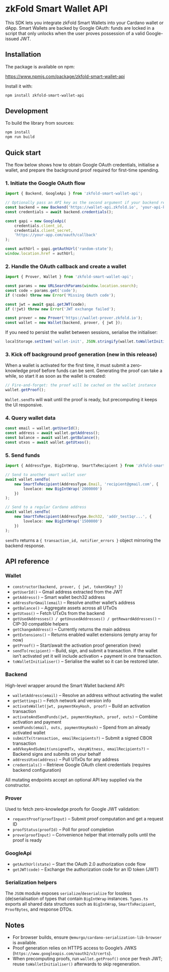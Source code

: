 
# zkFold Smart Wallet API

This SDK lets you integrate zkFold Smart Wallets into your Cardano wallet or dApp. Smart Wallets are backed by Google OAuth: funds are locked in a script that only unlocks when the user proves possession of a valid Google-issued JWT.

## Installation

The package is available on npm:

https://www.npmjs.com/package/zkfold-smart-wallet-api

Install it with:

```bash
npm install zkfold-smart-wallet-api
```

## Development

To build the library from sources:

```bash
npm install
npm run build
```

## Quick start

The flow below shows how to obtain Google OAuth credentials, initialise a wallet, and prepare the background proof required for first-time spending.

### 1. Initiate the Google OAuth flow

```typescript
import { Backend, GoogleApi } from 'zkfold-smart-wallet-api';

// Optionally pass an API key as the second argument if your backend requires it
const backend = new Backend('https://wallet-api.zkfold.io', 'your-api-key');
const credentials = await backend.credentials();

const gapi = new GoogleApi(
    credentials.client_id,
    credentials.client_secret,
    'https://your-app.com/oauth/callback'
);

const authUrl = gapi.getAuthUrl('random-state');
window.location.href = authUrl;
```

### 2. Handle the OAuth callback and create a wallet

```typescript
import { Prover, Wallet } from 'zkfold-smart-wallet-api';

const params = new URLSearchParams(window.location.search);
const code = params.get('code');
if (!code) throw new Error('Missing OAuth code');

const jwt = await gapi.getJWT(code);
if (!jwt) throw new Error('JWT exchange failed');

const prover = new Prover('https://wallet-prover.zkfold.io');
const wallet = new Wallet(backend, prover, { jwt });
```

If you need to persist the wallet between sessions, serialise the initialiser:

```typescript
localStorage.setItem('wallet-init', JSON.stringify(wallet.toWalletInitialiser()));
```

### 3. Kick off background proof generation (new in this release)

When a wallet is activated for the first time, it must submit a zero-knowledge proof before funds can be sent. Generating the proof can take a while, so start it as soon as the wallet is created:

```typescript
// Fire-and-forget: the proof will be cached on the wallet instance
wallet.getProof();
```

`Wallet.sendTo` will wait until the proof is ready, but precomputing it keeps the UI responsive.

### 4. Query wallet data

```typescript
const email = wallet.getUserId();
const address = await wallet.getAddress();
const balance = await wallet.getBalance();
const utxos = await wallet.getUtxos();
```

### 5. Send funds

```typescript
import { AddressType, BigIntWrap, SmartTxRecipient } from 'zkfold-smart-wallet-api';

// Send to another smart wallet user
await wallet.sendTo(
    new SmartTxRecipient(AddressType.Email, 'recipient@gmail.com', {
        lovelace: new BigIntWrap('2000000')
    })
);

// Send to a regular Cardano address
await wallet.sendTo(
    new SmartTxRecipient(AddressType.Bech32, 'addr_test1qr...', {
        lovelace: new BigIntWrap('1500000')
    })
);
```

`sendTo` returns a `{ transaction_id, notifier_errors }` object mirroring the backend response.

## API reference

### Wallet

- `constructor(backend, prover, { jwt, tokenSKey? })`
- `getUserId()` – Gmail address extracted from the JWT
- `getAddress()` – Smart wallet bech32 address
- `addressForGmail(email)` – Resolve another wallet’s address
- `getBalance()` – Aggregate assets across all UTxOs
- `getUtxos()` – Fetch UTxOs from the backend
- `getUsedAddresses() / getUnusedAddresses() / getRewardAddresses()` – CIP-30 compatible helpers
- `getChangeAddress()` – Currently returns the main address
- `getExtensions()` – Returns enabled wallet extensions (empty array for now)
- `getProof()` – Start/await the activation proof generation (new)
- `sendTo(recipient)` – Build, sign, and submit a transaction. If the wallet isn’t activated yet it will include activation + payment in one transaction.
- `toWalletInitialiser()` – Serialise the wallet so it can be restored later.

### Backend

High-level wrapper around the Smart Wallet backend API:

- `walletAddress(email)` – Resolve an address without activating the wallet
- `getSettings()` – Fetch network and version info
- `activateWallet(jwt, paymentKeyHash, proof)` – Build an activation transaction
- `activateAndSendFunds(jwt, paymentKeyHash, proof, outs)` – Combine activation and payment
- `sendFunds(email, outs, paymentKeyHash)` – Spend from an already activated wallet
- `submitTx(transaction, emailRecipients?)` – Submit a signed CBOR transaction
- `addVkeyAndSubmit(unsignedTx, vkeyWitness, emailRecipients?)` – Backend signs and submits on your behalf
- `addressUtxo(address)` – Pull UTxOs for any address
- `credentials()` – Retrieve Google OAuth client credentials (requires backend configuration)

All mutating endpoints accept an optional API key supplied via the constructor.

### Prover

Used to fetch zero-knowledge proofs for Google JWT validation:

- `requestProof(proofInput)` – Submit proof computation and get a request ID
- `proofStatus(proofId)` – Poll for proof completion
- `prove(proofInput)` – Convenience helper that internally polls until the proof is ready

### GoogleApi

- `getAuthUrl(state)` – Start the OAuth 2.0 authorization code flow
- `getJWT(code)` – Exchange the authorization code for an ID token (JWT)

### Serialization helpers

The `JSON` module exposes `serialize`/`deserialize` for lossless (de)serialisation of types that contain `BigIntWrap` instances. `Types.ts` exports all shared data structures such as `BigIntWrap`, `SmartTxRecipient`, `ProofBytes`, and response DTOs.

## Notes

- For browser builds, ensure `@emurgo/cardano-serialization-lib-browser` is available.
- Proof generation relies on HTTPS access to Google’s JWKS (`https://www.googleapis.com/oauth2/v3/certs`).
- When precomputing proofs, run `wallet.getProof()` once per fresh JWT; reuse `toWalletInitialiser()` afterwards to skip regeneration.

